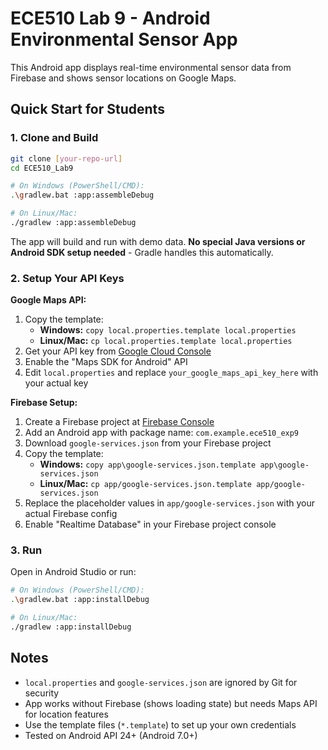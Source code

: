 # ECE510 Lab 9 - Android Environmental Sensor App

This Android app displays real-time environmental sensor data from Firebase and shows sensor locations on Google Maps.

## Quick Start for Students

### 1. Clone and Build
```bash
git clone [your-repo-url]
cd ECE510_Lab9

# On Windows (PowerShell/CMD):
.\gradlew.bat :app:assembleDebug

# On Linux/Mac:
./gradlew :app:assembleDebug
```

The app will build and run with demo data. **No special Java versions or Android SDK setup needed** - Gradle handles this automatically.

### 2. Setup Your API Keys

**Google Maps API:**
1. Copy the template:
   - **Windows:** `copy local.properties.template local.properties`
   - **Linux/Mac:** `cp local.properties.template local.properties`
2. Get your API key from [Google Cloud Console](https://console.cloud.google.com/apis/credentials)
3. Enable the "Maps SDK for Android" API
4. Edit `local.properties` and replace `your_google_maps_api_key_here` with your actual key

**Firebase Setup:**
1. Create a Firebase project at [Firebase Console](https://console.firebase.google.com/)
2. Add an Android app with package name: `com.example.ece510_exp9`
3. Download `google-services.json` from your Firebase project
4. Copy the template:
   - **Windows:** `copy app\google-services.json.template app\google-services.json`
   - **Linux/Mac:** `cp app/google-services.json.template app/google-services.json`
5. Replace the placeholder values in `app/google-services.json` with your actual Firebase config
6. Enable "Realtime Database" in your Firebase project console

### 3. Run
Open in Android Studio or run:
```bash
# On Windows (PowerShell/CMD):
.\gradlew.bat :app:installDebug

# On Linux/Mac:
./gradlew :app:installDebug
```

## Notes
- `local.properties` and `google-services.json` are ignored by Git for security
- App works without Firebase (shows loading state) but needs Maps API for location features  
- Use the template files (`*.template`) to set up your own credentials
- Tested on Android API 24+ (Android 7.0+)
